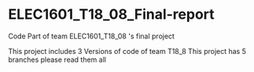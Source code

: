 # ELEC1601_T18_08_Final-report
Code Part of team ELEC1601_T18_08 's final project

This project includes 3 Versions of code of team T18_8
This project has 5 branches please read them all
